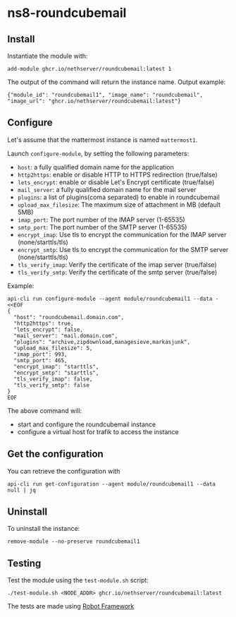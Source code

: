 # ns8-roundcubemail

## Install

Instantiate the module with:

    add-module ghcr.io/nethserver/roundcubemail:latest 1

The output of the command will return the instance name.
Output example:

    {"module_id": "roundcubemail1", "image_name": "roundcubemail", "image_url": "ghcr.io/nethserver/roundcubemail:latest"}

## Configure

Let's assume that the mattermost instance is named `mattermost1`.

Launch `configure-module`, by setting the following parameters:
- `host`: a fully qualified domain name for the application
- `http2https`: enable or disable HTTP to HTTPS redirection (true/false)
- `lets_encrypt`: enable or disable Let's Encrypt certificate (true/false)
- `mail_server`: a fully qualified domain name for the mail server
- `plugins`: a list of plugins(coma separated) to enable in roundcubemail
- `upload_max_filesize`: The maximum size of attachment in MB (default 5MB)
- `imap_port`: The port number of the IMAP server (1-65535)
- `smtp_port`: The port number of the SMTP server (1-65535)
- `encrypt_imap`: Use tls to encrypt the communication for the IMAP server (none/starttls/tls)
- `encrypt_smtp`: Use tls to encrypt the communication for the SMTP server (none/starttls/tls)
- `tls_verify_imap`: Verify the certificate of the imap server (true/false)
- `tls_verify_smtp`: Verify the certificate of the smtp server (true/false)

Example:

```
api-cli run configure-module --agent module/roundcubemail1 --data - <<EOF
{
  "host": "roundcubemail.domain.com",
  "http2https": true,
  "lets_encrypt": false,
  "mail_server": "mail.domain.com",
  "plugins": "archive,zipdownload,managesieve,markasjunk",
  "upload_max_filesize": 5,
  "imap_port": 993,
  "smtp_port": 465,
  "encrypt_imap": "starttls",
  "encrypt_smtp": "starttls",
  "tls_verify_imap": false,
  "tls_verify_smtp": false
}
EOF
```

The above command will:
- start and configure the roundcubemail instance
- configure a virtual host for trafik to access the instance

## Get the configuration
You can retrieve the configuration with

```
api-cli run get-configuration --agent module/roundcubemail1 --data null | jq
```

## Uninstall

To uninstall the instance:

    remove-module --no-preserve roundcubemail1

## Testing

Test the module using the `test-module.sh` script:


    ./test-module.sh <NODE_ADDR> ghcr.io/nethserver/roundcubemail:latest

The tests are made using [Robot Framework](https://robotframework.org/)
